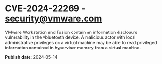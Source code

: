 # CVE-2024-22269 - security@vmware.com

VMware Workstation and Fusion contain an information disclosure vulnerability in the vbluetooth device. A malicious actor with local administrative privileges on a virtual machine may be able to read privileged information contained in hypervisor memory from a virtual machine.



**Publish date:** 2024-05-14
